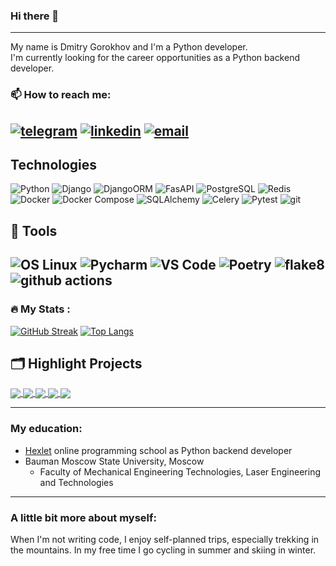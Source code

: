### Hi there 👋
---
 My name is Dmitry Gorokhov and I'm a Python developer.\
 I'm currently looking for the career opportunities as a Python backend developer. 

### 📫 How to reach me: 
[![telegram](https://img.shields.io/badge/-telegram-0088cc?style=flat&logo=telegram&logoColor=white)](https://t.me/Diman_Gor)
[![linkedin](https://img.shields.io/badge/-linkedin-0075cc?style=flat&logo=linkedin&logoColor=white)](https://www.linkedin.com/in/dmitry-gorokhov)
[![email](https://img.shields.io/badge/-Gmail-c14438?style=flat&logo=Gmail&logoColor=white)](mailto:gorokhov86@gmail.com)
---
## Technologies
  ![Python](https://img.shields.io/badge/-Python-3776AB?logo=python&logoColor=white)
  ![Django](https://img.shields.io/badge/-Django-092E20?logo=django&logoColor=white) 
  ![DjangoORM](https://img.shields.io/badge/-Django_ORM-092E20?logo=django&logoColor=white)
  ![FasAPI](https://img.shields.io/badge/FastAPI-109989?style=flat-square&logo=FastAPI&logoColor=white)
  ![PostgreSQL](https://img.shields.io/badge/-PostgreSQL-336791?logo=postgresql&logoColor=white)
  ![Redis](https://img.shields.io/badge/Redis-DD0031?style=flat-square&logo=redis&logoColor=white)  
  ![Docker](https://img.shields.io/badge/-Docker-46a2f1?style=flat-square&logo=docker&logoColor=white)
  ![Docker Compose](https://img.shields.io/badge/Docker%20Compose-2496ED?style=flat-square&logo=docker&logoColor=white)
  ![SQLAlchemy](https://img.shields.io/badge/SQLAlchemy-cc2929?style=flat-square&logo=sqlalchemy&logoColor=white)
  ![Celery](https://img.shields.io/badge/Celery-37814A?style=flat-square)
  ![Pytest](https://img.shields.io/badge/-Pytest-0A9EDC?logo=pytest&logoColor=white)
  ![git](https://img.shields.io/badge/-Git-F05032?style=flat-square&logo=git&logoColor=white)
## 🔧 Tools
  ![OS Linux](https://img.shields.io/badge/OS-Linux-informational?style=flat&logo=linux&logoColor=white&color=2bbc8a)
  ![Pycharm](https://img.shields.io/badge/Editor-PyCharm-yellow?style=flat&logo=pycharm&logoColor=green)
  ![VS Code](https://img.shields.io/badge/Editor-VS_Code-3776AB?style=flat&logo=pycharm&logoColor=green)
  ![Poetry](https://img.shields.io/badge/-Poetry-347EFB?logo=python&logoColor=white)
  ![flake8](https://img.shields.io/badge/-flake8-FFA500?logo=python&logoColor=white)
  ![github actions](https://img.shields.io/badge/-Github_Actions-2088FF?style=flat-square&logo=github-actions&logoColor=white)
---
### :fire: My Stats :

  [![GitHub Streak](https://streak-stats.demolab.com?user=DmGorokhov&theme=transparent&hide_border=true&mode=weekly&fire=FF2222&dates=2C68F6&currStreakLabel=2C68F6&currStreakNum=2C68F6)](https://git.io/streak-stats)
  [![Top Langs](https://github-readme-stats.vercel.app/api/top-langs/?username=DmGorokhov&layout=compact&theme=vision-friendly-dark)](https://github.com/anuraghazra/github-readme-stats)


<p>

  ## 🗂️ Highlight Projects
<a href="https://github.com/DmGorokhov/hexlet-friends">
  <img align="center" src="https://github-readme-stats.vercel.app/api/pin/?username=DmGorokhov&repo=Hexlet-friends&title_color=ffffff&text_color=c9cacc&icon_color=2bbc8a&bg_color=1d1f21" />
</a> 
<a href="https://github.com/DmGorokhov/Gendiff">
  <img align="center" src="https://github-readme-stats.vercel.app/api/pin/?username=DmGorokhov&repo=Gendiff&title_color=ffffff&text_color=c9cacc&icon_color=2bbc8a&bg_color=1d1f21" />
</a> 
<a href="https://github.com/DmGorokhov/Page-analyzer">
  <img align="center" src="https://github-readme-stats.vercel.app/api/pin/?username=DmGorokhov&repo=Page-analyzer&title_color=ffffff&text_color=c9cacc&icon_color=2bbc8a&bg_color=1d1f21" />
</a>  

<a href="https://github.com/DmGorokhov/python-project-52">
  <img align="center" src="https://github-readme-stats.vercel.app/api/pin/?username=DmGorokhov&repo=python-project-52&title_color=ffffff&text_color=c9cacc&icon_color=2bbc8a&bg_color=1d1f21" />
</a> 
<a href="https://github.com/DmGorokhov/Exchangerates-Converter">
  <img align="center" src="https://github-readme-stats.vercel.app/api/pin/?username=DmGorokhov&repo=Exchangerates-Converter&title_color=ffffff&text_color=c9cacc&icon_color=2bbc8a&bg_color=1d1f21" />
</a>  

---
### My education:
-  [Hexlet](https://ru.hexlet.io/u/dmitry_gorokhov) online programming school as Python backend developer
- Bauman Moscow State University, Moscow
    - Faculty of Mechanical Engineering Technologies, Laser Engineering and Technologies
---
  ### A little bit more about myself:
  When I'm not writing code, I enjoy self-planned trips, especially trekking in the mountains. In my free time I go cycling in summer and skiing in winter.
   
</p>

